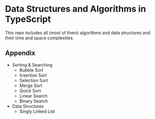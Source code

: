 # Data Structures and Algorithms in TypeScript

This repo includes all (most of them) algorithms and data structures and their time and space complexities.

## Appendix

- Sorting & Searching
    - Bubble Sort
    - Insertion Sort
    - Selection Sort
    - Merge Sort
    - Quick Sort
    - Linear Search
    - Binary Search
- Data Structures
    - Singly Linked List
